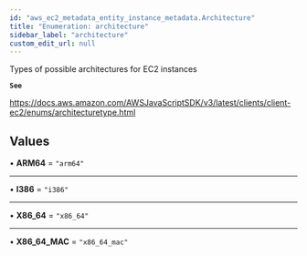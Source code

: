 ```yaml
---
id: "aws_ec2_metadata_entity_instance_metadata.Architecture"
title: "Enumeration: architecture"
sidebar_label: "architecture"
custom_edit_url: null
---
```


Types of possible architectures for EC2 instances

**`See`**

https://docs.aws.amazon.com/AWSJavaScriptSDK/v3/latest/clients/client-ec2/enums/architecturetype.html

## Values

• **ARM64** = ``"arm64"``

___

• **I386** = ``"i386"``

___

• **X86\_64** = ``"x86_64"``

___

• **X86\_64\_MAC** = ``"x86_64_mac"``
